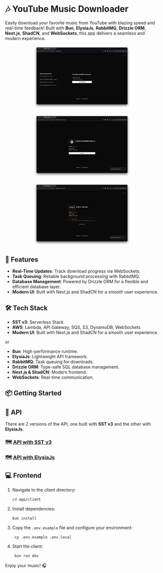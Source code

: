 # 🎶 YouTube Music Downloader

Easily download your favorite music from YouTube with blazing speed and real-time feedback! Built with **Bun**, **ElysiaJs**, **RabbitMQ**, **Drizzle ORM**, **Next.js**, **ShadCN**, and **WebSockets**, this app delivers a seamless and modern experience.

<p align="center">
   <img src="./assets/preview_home.png" alt="Home Screen" width="320px"/>
</p>
<p align="center">
   <img src="./assets/preview_job_completed.png" alt="Convert Completed Successfully" width="320px"/>
</p>
<p align="center">
   <img src="./assets//preview_job_archived.png" alt="Audio file archived" width="320px"/>
</p>

## 🚀 Features

- **Real-Time Updates**: Track download progress via WebSockets.
- **Task Queuing**: Reliable background processing with RabbitMQ.
- **Database Management**: Powered by Drizzle ORM for a flexible and efficient database layer.
- **Modern UI**: Built with Next.js and ShadCN for a smooth user experience.

## 🛠️ Tech Stack

- **SST v3**: Serverless Stack
- **AWS**: Lambda, API Gateway, SQS, S3, DynamoDB, WebSockets
- **Modern UI**: Built with Next.js and ShadCN for a smooth user experience.

or

- **Bun**: High-performance runtime.
- **ElysiaJs**: Lightweight API framework.
- **RabbitMQ**: Task queuing for downloads.
- **Drizzle ORM**: Type-safe SQL database management.
- **Next.js & ShadCN**: Modern frontend.
- **WebSockets**: Real-time communication.

## 📦 Getting Started

## 🔧 API

There are 2 versions of the API, one built with **SST v3** and the other with **ElysiaJs**.

### 🗺 [API with **SST v3**](/app/server-sst/README.md)

### 🗺 [API with **ElysiaJs**](/app/server/README.md)

## 💻 Frontend

1. Navigate to the client directory:
   ```bash
   cd app/client
   ```
2. Install dependencies:
   ```bash
   bun install
   ```
3. Copy the `.env.example` file and configure your environment:
   ```bash
    cp .env.example .env.local
   ```
4. Start the client:
   ```bash
    bun run dev
   ```

Enjoy your music! 🎧
